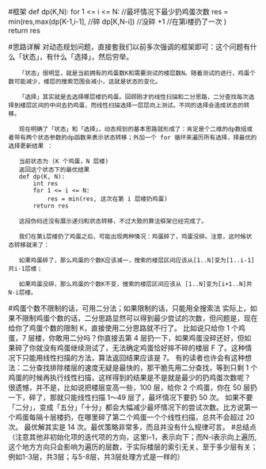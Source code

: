 #框架
    def dp(K,N):
        for 1 <= i  <= N:
            //最坏情况下最少扔鸡蛋次数
            res = min(res,max(dp[K-1,i-1], //碎
                            dp[K,N-i]) //没碎
                        +1  //在第i楼扔了一次
                    )      
        return res      
    
#思路详解
       对动态规划问题，直接套我们以前多次强调的框架即可：这个问题有什么「状态」，有什么「选择」，然后穷举。
       
       「状态」很明显，就是当前拥有的鸡蛋数K和需要测试的楼层数N。随着测试的进行，鸡蛋个数可能减少，楼层的搜索范围会减小，这就是状态的变化。
       
       「选择」其实就是去选择哪层楼扔鸡蛋。回顾刚才的线性扫描和二分思路，二分查找每次选择到楼层区间的中间去扔鸡蛋，而线性扫描选择一层层向上测试。不同的选择会造成状态的转移。
       
       现在明确了「状态」和「选择」，动态规划的基本思路就形成了：肯定是个二维的dp数组或者带有两个状态参数的dp函数来表示状态转移；外加一个 for 循环来遍历所有选择，择最优的选择更新结果 ：
       
       当前状态为 (K 个鸡蛋，N 层楼)
       返回这个状态下的最优结果
       def dp(K, N):
           int res
           for 1 <= i <= N:
               res = min(res, 这次在第 i 层楼扔鸡蛋)
           return res
       
       这段伪码还没有展示递归和状态转移，不过大致的算法框架已经完成了。
       
       我们在第i层楼扔了鸡蛋之后，可能出现两种情况：鸡蛋碎了，鸡蛋没碎。注意，这时候状态转移就来了：
       
       如果鸡蛋碎了，那么鸡蛋的个数K应该减一，搜索的楼层区间应该从[1..N]变为[1..i-1]共i-1层楼；
       
       如果鸡蛋没碎，那么鸡蛋的个数K不变，搜索的楼层区间应该从 [1..N]变为[i+1..N]共N-i层楼。
#鸡蛋个数不限制的话，可用二分法；如果限制的话，只能用全搜索法
       实际上，如果不限制鸡蛋个数的话，二分思路显然可以得到最少尝试的次数，但问题是，现在给你了鸡蛋个数的限制 K，直接使用二分思路就不行了。
       比如说只给你 1 个鸡蛋，7 层楼，你敢用二分吗？你直接去第 4 层扔一下，如果鸡蛋没碎还好，但如果碎了你就没有鸡蛋继续测试了，无法确定鸡蛋恰好摔不碎的楼层 F 了。这种情况下只能用线性扫描的方法，算法返回结果应该是 7。
       有的读者也许会有这种想法：二分查找排除楼层的速度无疑是最快的，那干脆先用二分查找，等到只剩 1 个鸡蛋的时候再执行线性扫描，这样得到的结果是不是就是最少的扔鸡蛋次数呢？
       很遗憾，并不是，比如说把楼层变高一些，100 层，给你 2 个鸡蛋，你在 50 层扔一下，碎了，那就只能线性扫描 1～49 层了，最坏情况下要扔 50 次。
       如果不要「二分」，变成「五分」「十分」都会大幅减少最坏情况下的尝试次数。比方说第一个鸡蛋每隔十层楼扔，在哪里碎了第二个鸡蛋一个个线性扫描，总共不会超过 20 次​。
       最优解其实是 14 次。最优策略非常多，而且并没有什么规律可言。
#总结点
    （注意其他非初始化项的迭代项的方向，这里i-1，表示向下；而N-i表示向上遍历,这个地方方向只会影响为遍历的层数，于实际楼层的索引无关，至于多少层有关；例如1-3层，共3层；与5-8层，共3层处理方式是一样的）

